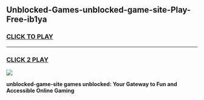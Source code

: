 
## Unblocked-Games-unblocked-game-site-Play-Free-ib1ya
<h3>
<a href="https://premium76.site?title=unblocked-game-site&ref=17A">CLICK TO PLAY</a></h3>
<hr>

<h3>
<a href="https://premium76.site?title=unblocked-game-site&ref=17A">CLICK 2 PLAY</a>
  
</h3>

<a href="https://premium76.site?title=unblocked-game-site&ref=17A"><img src="https://clearcache.store/games.png"></a>


**unblocked-game-site games unblocked: Your Gateway to Fun and Accessible Online Gaming**
